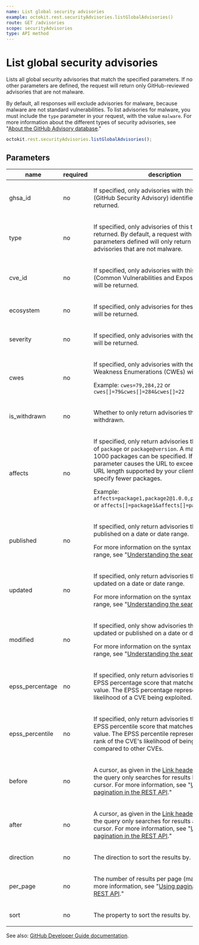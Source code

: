 ```yaml
---
name: List global security advisories
example: octokit.rest.securityAdvisories.listGlobalAdvisories()
route: GET /advisories
scope: securityAdvisories
type: API method
---
```


# List global security advisories

Lists all global security advisories that match the specified parameters. If no other parameters are defined, the request will return only GitHub-reviewed advisories that are not malware.

By default, all responses will exclude advisories for malware, because malware are not standard vulnerabilities. To list advisories for malware, you must include the `type` parameter in your request, with the value `malware`. For more information about the different types of security advisories, see "[About the GitHub Advisory database](https://docs.github.com/code-security/security-advisories/global-security-advisories/about-the-github-advisory-database#about-types-of-security-advisories)."

```js
octokit.rest.securityAdvisories.listGlobalAdvisories();
```

## Parameters

<table>
  <thead>
    <tr>
      <th>name</th>
      <th>required</th>
      <th>description</th>
    </tr>
  </thead>
  <tbody>
    <tr><td>ghsa_id</td><td>no</td><td>

If specified, only advisories with this GHSA (GitHub Security Advisory) identifier will be returned.

</td></tr>
<tr><td>type</td><td>no</td><td>

If specified, only advisories of this type will be returned. By default, a request with no other parameters defined will only return reviewed advisories that are not malware.

</td></tr>
<tr><td>cve_id</td><td>no</td><td>

If specified, only advisories with this CVE (Common Vulnerabilities and Exposures) identifier will be returned.

</td></tr>
<tr><td>ecosystem</td><td>no</td><td>

If specified, only advisories for these ecosystems will be returned.

</td></tr>
<tr><td>severity</td><td>no</td><td>

If specified, only advisories with these severities will be returned.

</td></tr>
<tr><td>cwes</td><td>no</td><td>

If specified, only advisories with these Common Weakness Enumerations (CWEs) will be returned.

Example: `cwes=79,284,22` or `cwes[]=79&cwes[]=284&cwes[]=22`

</td></tr>
<tr><td>is_withdrawn</td><td>no</td><td>

Whether to only return advisories that have been withdrawn.

</td></tr>
<tr><td>affects</td><td>no</td><td>

If specified, only return advisories that affect any of `package` or `package@version`. A maximum of 1000 packages can be specified.
If the query parameter causes the URL to exceed the maximum URL length supported by your client, you must specify fewer packages.

Example: `affects=package1,package2@1.0.0,package3@^2.0.0` or `affects[]=package1&affects[]=package2@1.0.0`

</td></tr>
<tr><td>published</td><td>no</td><td>

If specified, only return advisories that were published on a date or date range.

For more information on the syntax of the date range, see "[Understanding the search syntax](https://docs.github.com/search-github/getting-started-with-searching-on-github/understanding-the-search-syntax#query-for-dates)."

</td></tr>
<tr><td>updated</td><td>no</td><td>

If specified, only return advisories that were updated on a date or date range.

For more information on the syntax of the date range, see "[Understanding the search syntax](https://docs.github.com/search-github/getting-started-with-searching-on-github/understanding-the-search-syntax#query-for-dates)."

</td></tr>
<tr><td>modified</td><td>no</td><td>

If specified, only show advisories that were updated or published on a date or date range.

For more information on the syntax of the date range, see "[Understanding the search syntax](https://docs.github.com/search-github/getting-started-with-searching-on-github/understanding-the-search-syntax#query-for-dates)."

</td></tr>
<tr><td>epss_percentage</td><td>no</td><td>

If specified, only return advisories that have an EPSS percentage score that matches the provided value.
The EPSS percentage represents the likelihood of a CVE being exploited.

</td></tr>
<tr><td>epss_percentile</td><td>no</td><td>

If specified, only return advisories that have an EPSS percentile score that matches the provided value.
The EPSS percentile represents the relative rank of the CVE's likelihood of being exploited compared to other CVEs.

</td></tr>
<tr><td>before</td><td>no</td><td>

A cursor, as given in the [Link header](https://docs.github.com/rest/guides/using-pagination-in-the-rest-api#using-link-headers). If specified, the query only searches for results before this cursor. For more information, see "[Using pagination in the REST API](https://docs.github.com/rest/using-the-rest-api/using-pagination-in-the-rest-api)."

</td></tr>
<tr><td>after</td><td>no</td><td>

A cursor, as given in the [Link header](https://docs.github.com/rest/guides/using-pagination-in-the-rest-api#using-link-headers). If specified, the query only searches for results after this cursor. For more information, see "[Using pagination in the REST API](https://docs.github.com/rest/using-the-rest-api/using-pagination-in-the-rest-api)."

</td></tr>
<tr><td>direction</td><td>no</td><td>

The direction to sort the results by.

</td></tr>
<tr><td>per_page</td><td>no</td><td>

The number of results per page (max 100). For more information, see "[Using pagination in the REST API](https://docs.github.com/rest/using-the-rest-api/using-pagination-in-the-rest-api)."

</td></tr>
<tr><td>sort</td><td>no</td><td>

The property to sort the results by.

</td></tr>
  </tbody>
</table>

See also: [GitHub Developer Guide documentation](https://docs.github.com/rest/security-advisories/global-advisories#list-global-security-advisories).
